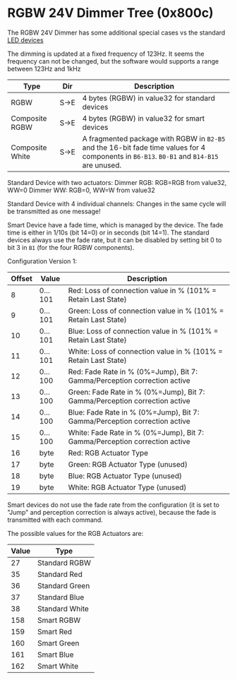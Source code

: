 # RGBW 24V Dimmer Tree (0x800c)

The RGBW 24V Dimmer has some additional special cases vs the standard [LED devices](LoxoneLinkNATLED.md)

The dimming is updated at a fixed frequency of 123Hz. It seems the frequency can not be changed, but the software would supports a range between 123Hz and 1kHz


|            Type | Dir | Description |
| --------------- | --- | ----------- |
|            RGBW | S→E | 4 bytes (RGBW) in value32 for standard devices |
|  Composite RGBW | S→E | 4 bytes (RGBW) in value32 for smart devices |
| Composite White | S→E | A fragmented package with RGBW in `B2-B5` and the 16-bit fade time values for 4 components in `B6-B13`. `B0-B1` and `B14-B15` are unused. |

Standard Device with two actuators:
Dimmer RGB: RGB=RGB from value32, WW=0
Dimmer WW: RGB=0, WW=W from value32

Standard Device with 4 individual channels:
Changes in the same cycle will be transmitted as one message!

Smart Device have a fade time, which is managed by the device. The fade time is either in 1/10s (bit 14=0) or in seconds (bit 14=1). The standard devices always use the fade rate, but it can be disabled by setting bit 0 to bit 3 in `B1` (for the four RGBW components).

Configuration Version 1:

| Offset   | Value | Description |
| -------- | ----- | ----------- |
|        8 | 0…101 | Red: Loss of connection value in % (101% = Retain Last State) |
|        9 | 0…101 | Green: Loss of connection value in % (101% = Retain Last State) |
|       10 | 0…101 | Blue: Loss of connection value in % (101% = Retain Last State) |
|       11 | 0…101 | White: Loss of connection value in % (101% = Retain Last State) |
|       12 | 0…100 | Red: Fade Rate in % (0%=Jump), Bit 7: Gamma/Perception correction active |
|       13 | 0…100 | Green: Fade Rate in % (0%=Jump), Bit 7: Gamma/Perception correction active |
|       14 | 0…100 | Blue: Fade Rate in % (0%=Jump), Bit 7: Gamma/Perception correction active |
|       15 | 0…100 | White: Fade Rate in % (0%=Jump), Bit 7: Gamma/Perception correction active |
|       16 | byte  | Red: RGB Actuator Type |
|       17 | byte  | Green: RGB Actuator Type (unused) |
|       18 | byte  | Blue: RGB Actuator Type (unused) |
|       19 | byte  | White: RGB Actuator Type (unused) |

Smart devices do not use the fade rate from the configuration (it is set to "Jump" and perception correction is always active), because the fade is transmitted with each command.

The possible values for the RGB Actuators are:

| Value | Type |
| ----- | ---- |
|    27 | Standard RGBW |
|    35 | Standard Red |
|    36 | Standard Green |
|    37 | Standard Blue |
|    38 | Standard White |
|   158 | Smart RGBW |
|   159 | Smart Red |
|   160 | Smart Green |
|   161 | Smart Blue |
|   162 | Smart White |

